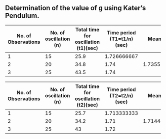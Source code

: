 ## Determination of the value of g using Kater’s Pendulum.



No. of  Observations|No. of oscillation (n)|Total time for oscillation (t1)(sec)|Time period (T1=t1/n)(sec)|Mean(T1)
--------------------|----------------------|------------------------------------|--------------------------|-----------
1                   |15                    |25.9                                |1.726666667               |
2                   |20                    |34.8                                |1.74                      |1.735555556
3                   |25                    |43.5                                |1.74                      |



No. of  Observations|No. of oscillation (n)|Total time for oscillation (t2)(sec)|Time period (T2=t2/n)(sec)|Mean(T2)
--------------------|----------------------|------------------------------------|--------------------------|-----------
1                   |15                    |25.7                                |1.713333333               |
2                   |20                    |34.2                                |1.71                      |1.714444444
3                   |25                    |43                                  |1.72                      |



